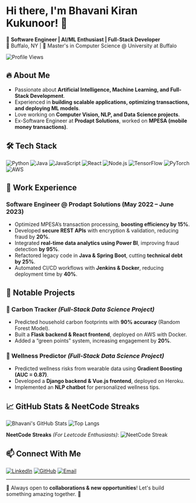 # Hi there, I'm Bhavani Kiran Kukunoor! 👋

🚀 **Software Engineer | AI/ML Enthusiast | Full-Stack Developer**  
📍 Buffalo, NY | 🏫 Master's in Computer Science @ University at Buffalo  

![Profile Views](https://komarev.com/ghpvc/?username=BhvniKirn&label=Profile%20Views&color=blueviolet&style=flat-square)

## 🔥 About Me
- Passionate about **Artificial Intelligence, Machine Learning, and Full-Stack Development**.
- Experienced in **building scalable applications, optimizing transactions, and deploying ML models**.
- Love working on **Computer Vision, NLP, and Data Science projects**.
- Ex-Software Engineer at **Prodapt Solutions**, worked on **MPESA (mobile money transactions)**.

## 🛠️ Tech Stack
![Python](https://img.shields.io/badge/-Python-3776AB?style=flat&logo=python&logoColor=white)
![Java](https://img.shields.io/badge/-Java-007396?style=flat&logo=java&logoColor=white)
![JavaScript](https://img.shields.io/badge/-JavaScript-F7DF1E?style=flat&logo=javascript&logoColor=black)
![React](https://img.shields.io/badge/-React-61DAFB?style=flat&logo=react&logoColor=black)
![Node.js](https://img.shields.io/badge/-Node.js-339933?style=flat&logo=node.js&logoColor=white)
![TensorFlow](https://img.shields.io/badge/-TensorFlow-FF6F00?style=flat&logo=tensorflow&logoColor=white)
![PyTorch](https://img.shields.io/badge/-PyTorch-EE4C2C?style=flat&logo=pytorch&logoColor=white)
![AWS](https://img.shields.io/badge/-AWS-232F3E?style=flat&logo=amazon-aws&logoColor=white)

## 💼 Work Experience
### **Software Engineer @ Prodapt Solutions (May 2022 – June 2023)**
- Optimized MPESA’s transaction processing, **boosting efficiency by 15%**.
- Developed **secure REST APIs** with encryption & validation, reducing fraud by **20%**.
- Integrated **real-time data analytics using Power BI**, improving fraud detection **by 95%**.
- Refactored legacy code in **Java & Spring Boot**, cutting **technical debt by 25%**.
- Automated CI/CD workflows with **Jenkins & Docker**, reducing deployment time by **40%**.

## 📌 Notable Projects
### **🌱 Carbon Tracker** *(Full-Stack Data Science Project)*
- Predicted household carbon footprints with **90% accuracy** (Random Forest Model).
- Built a **Flask backend & React frontend**, deployed on AWS with Docker.
- Added a “green points” system, increasing engagement by **20%**.

### **🏥 Wellness Predictor** *(Full-Stack Data Science Project)*
- Predicted wellness risks from wearable data using **Gradient Boosting (AUC = 0.87)**.
- Developed a **Django backend & Vue.js frontend**, deployed on Heroku.
- Implemented an **NLP chatbot** for personalized wellness tips.

## 📈 GitHub Stats & NeetCode Streaks
![Bhavani's GitHub Stats](https://github-readme-stats.vercel.app/api?username=BhvniKirn&show_icons=true&theme=radical)
![Top Langs](https://github-readme-stats.vercel.app/api/top-langs/?username=BhvniKirn&layout=compact&theme=radical)

**NeetCode Streaks** *(For Leetcode Enthusiasts)*:
![NeetCode Streak](https://leetcard.jacoblin.cool/BhvniKirn?theme=dark&ext=contest)

## 📫 Connect With Me
[![LinkedIn](https://img.shields.io/badge/-LinkedIn-0A66C2?style=flat&logo=linkedin&logoColor=white)](https://www.linkedin.com/in/bhavani-kiran-kukunoor-bb8829210/)
[![GitHub](https://img.shields.io/badge/-GitHub-181717?style=flat&logo=github&logoColor=white)](https://github.com/BhvniKirn)
[![Email](https://img.shields.io/badge/-Email-D14836?style=flat&logo=gmail&logoColor=white)](mailto:bunnyontech@gmail.com)

---
🎯 Always open to **collaborations & new opportunities**! Let's build something amazing together. 🚀


